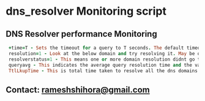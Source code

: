 # dns_resolver Monitoring script 

## DNS Resolver performance Monitoring

```ruby
 +time=T - Sets the timeout for a query to T seconds. The default timeout is 5 seconds. An attempt to set T to less than 1 will result in a query timeout of 1 second being applied.
 resolution=1 - Look at the below domain and try resolving it. May be one or more domain is NOT resolving.
 resolverstatus=1 - This means one or more domain resolution didnt go through primary resolver in /etc/resolv.conf. Investigate by quering to Primary..
 queryavg - This indicates the average query resolution time and the values are in Milli Seconds
 TtlLkupTime - This is total time taken to resolve all the dns domains query lookup and the values are in Seconds
```
## Contact: rameshshihora@gmail.com
